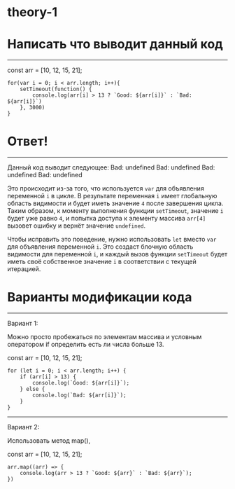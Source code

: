 # theory-1


# Написать что выводит данный код
______________________________________________________________________________

<nobr>
    const arr = [10, 12, 15, 21];

    for(var i = 0; i < arr.length; i++){
        setTimeout(function() {
            console.log(arr[i] > 13 ? `Good: ${arr[i]}` : `Bad: ${arr[i]}`)
        }, 3000)
    }
</nobr>

# Ответ!
______________________________________________________________________________

Данный код выводит следующее:   Bad: undefined
                                Bad: undefined
                                Bad: undefined
                                Bad: undefined

Это происходит из-за того, что используется `var` для объявления переменной `i` в цикле.
В результате переменная `i` имеет глобальную область видимости и будет иметь значение `4` после завершения цикла.
Таким образом, к моменту выполнения функции `setTimeout`, значение `i` будет уже равно `4`, и попытка доступа к элементу
массива `arr[4]` вызовет ошибку и вернёт значение `undefined`.

Чтобы исправить это поведение, нужно использовать `let` вместо `var` для объявления переменной `i`.
Это создаст блочную область видимости для переменной `i`, и каждый вызов функции `setTimeout`
будет иметь своё собственное значение `i` в соответствии с текущей итерацией.


# Варианты модификации кода
______________________________________________________________________________

Вариант 1:

Можно просто пробежаться по элементам массива и условным оператором if определить есть ли числа больше 13.

<nobr>
    const arr = [10, 12, 15, 21];

    for (let i = 0; i < arr.length; i++) {
        if (arr[i] > 13) {
            console.log(`Good: ${arr[i]}`);
        } else {
            console.log(`Bad: ${arr[i]}`);
        }
    }
</nobr>


______________________________________________________________________________

Вариант 2:

Использовать метод map(),

<nobr>
    const arr = [10, 12, 15, 21];

    arr.map((arr) => {
        console.log(arr > 13 ? `Good: ${arr}` : `Bad: ${arr}`);
    })
</nobr>